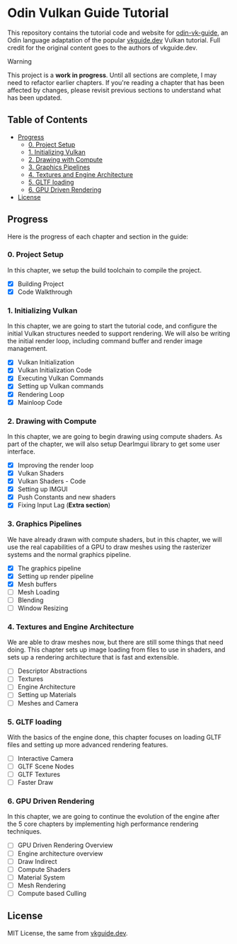 # Odin Vulkan Guide Tutorial

This repository contains the tutorial code and website for [odin-vk-guide][], an Odin language
adaptation of the popular [vkguide.dev][] Vulkan tutorial. Full credit for the original content
goes to the authors of vkguide.dev.

> [!WARNING]
> This project is a **work in progress**. Until all sections are complete, I may need to
> refactor earlier chapters. If you're reading a chapter that has been affected by changes,
> please revisit previous sections to understand what has been updated.

## Table of Contents

- [Progress](#progress)
  - [0. Project Setup](#0-project-setup)
  - [1. Initializing Vulkan](#1-initializing-vulkan)
  - [2. Drawing with Compute](#2-drawing-with-compute)
  - [3. Graphics Pipelines](#3-graphics-pipelines)
  - [4. Textures and Engine Architecture](#4-textures-and-engine-architecture)
  - [5. GLTF loading](#5-gltf-loading)
  - [6. GPU Driven Rendering](#6-gpu-driven-rendering)
- [License](#license)

## Progress

Here is the progress of each chapter and section in the guide:

### 0. Project Setup

In this chapter, we setup the build toolchain to compile the project.

- [x] Building Project
- [x] Code Walkthrough

### 1. Initializing Vulkan

In this chapter, we are going to start the tutorial code, and configure the initial Vulkan
structures needed to support rendering. We will also be writing the initial render loop,
including command buffer and render image management.

- [x] Vulkan Initialization
- [x] Vulkan Initialization Code
- [x] Executing Vulkan Commands
- [x] Setting up Vulkan commands
- [x] Rendering Loop
- [x] Mainloop Code

### 2. Drawing with Compute

In this chapter, we are going to begin drawing using compute shaders. As part of the chapter,
we will also setup DearImgui library to get some user interface.

- [x] Improving the render loop
- [x] Vulkan Shaders
- [x] Vulkan Shaders - Code
- [x] Setting up IMGUI
- [x] Push Constants and new shaders
- [x] Fixing Input Lag (**Extra section**)

### 3. Graphics Pipelines

We have already drawn with compute shaders, but in this chapter, we will use the real
capabilities of a GPU to draw meshes using the rasterizer systems and the normal graphics
pipeline.

- [x] The graphics pipeline
- [x] Setting up render pipeline
- [x] Mesh buffers
- [ ] Mesh Loading
- [ ] Blending
- [ ] Window Resizing

### 4. Textures and Engine Architecture

We are able to draw meshes now, but there are still some things that need doing. This chapter
sets up image loading from files to use in shaders, and sets up a rendering architecture that
is fast and extensible.

- [ ] Descriptor Abstractions
- [ ] Textures
- [ ] Engine Architecture
- [ ] Setting up Materials
- [ ] Meshes and Camera

### 5. GLTF loading

With the basics of the engine done, this chapter focuses on loading GLTF files and setting up
more advanced rendering features.

- [ ] Interactive Camera
- [ ] GLTF Scene Nodes
- [ ] GLTF Textures
- [ ] Faster Draw

### 6. GPU Driven Rendering

In this chapter, we are going to continue the evolution of the engine after the 5 core chapters
by implementing high performance rendering techniques.

- [ ] GPU Driven Rendering Overview
- [ ] Engine architecture overview
- [ ] Draw Indirect
- [ ] Compute Shaders
- [ ] Material System
- [ ] Mesh Rendering
- [ ] Compute based Culling

## License

MIT License, the same from [vkguide.dev][].

[odin-vk-guide]: https://capati.github.io/odin-vk-guide/
[vkguide.dev]: https://vkguide.dev/
